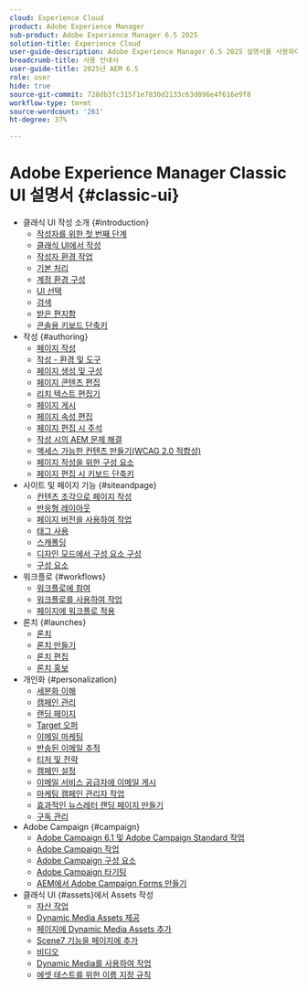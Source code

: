 ```yaml
---
cloud: Experience Cloud
product: Adobe Experience Manager
sub-product: Adobe Experience Manager 6.5 2025
solution-title: Experience Cloud
user-guide-description: Adobe Experience Manager 6.5 2025 설명서를 사용하여 작동 방식과 소프트웨어가 제공하는 기능을 알아보십시오.
breadcrumb-title: 사용 안내서
user-guide-title: 2025년 AEM 6.5
role: user
hide: true
source-git-commit: 728db3fc315f1e7830d2133c63d096e4f616e9f8
workflow-type: tm+mt
source-wordcount: '261'
ht-degree: 37%

---
```



# Adobe Experience Manager Classic UI 설명서 {#classic-ui}

+ 클래식 UI 작성 소개 {#introduction}
   + [작성자를 위한 첫 번째 단계](/help/sites-classic-ui-authoring/classic-page-author-first-steps.md)
   + [클래식 UI에서 작성](/help/sites-classic-ui-authoring/classicui.md)
   + [작성자 환경 작업](/help/sites-classic-ui-authoring/author-env.md)
   + [기본 처리](/help/sites-classic-ui-authoring/author-env-basic-handling.md)
   + [계정 환경 구성](/help/sites-classic-ui-authoring/author-env-user-props.md)
   + [UI 선택](/help/sites-classic-ui-authoring/author-env-select-ui.md)
   + [검색](/help/sites-classic-ui-authoring/author-env-search.md)
   + [받은 편지함](/help/sites-classic-ui-authoring/author-env-inbox.md)
   + [콘솔용 키보드 단축키](/help/sites-classic-ui-authoring/author-env-keyboard-shortcuts.md)
+ 작성 {#authoring}
   + [페이지 작성](/help/sites-classic-ui-authoring/classic-page-author.md)
   + [작성 - 환경 및 도구](/help/sites-classic-ui-authoring/classic-page-author-env-tools.md)
   + [페이지 생성 및 구성](/help/sites-classic-ui-authoring/classic-page-author-manage-pages.md)
   + [페이지 콘텐츠 편집](/help/sites-classic-ui-authoring/classic-page-author-edit-content.md)
   + [리치 텍스트 편집기](/help/sites-classic-ui-authoring/classic-page-author-rich-text-editor.md)
   + [페이지 게시](/help/sites-classic-ui-authoring/classic-page-author-publish-pages.md)
   + [페이지 속성 편집](/help/sites-classic-ui-authoring/classic-page-author-edit-page-properties.md)
   + [페이지 편집 시 주석](/help/sites-classic-ui-authoring/classic-page-author-annotations.md)
   + [작성 시의 AEM 문제 해결](/help/sites-classic-ui-authoring/classic-page-author-troubleshooting.md)
   + [액세스 가능한 컨텐츠 만들기(WCAG 2.0 적합성)](/help/sites-classic-ui-authoring/classic-page-author-accessible-content.md)
   + [페이지 작성을 위한 구성 요소](/help/sites-classic-ui-authoring/classic-page-author-edit-mode.md)
   + [페이지 편집 시 키보드 단축키](/help/sites-classic-ui-authoring/classic-page-author-keyboard-shortcuts.md)
+ 사이트 및 페이지 기능 {#siteandpage}
   + [컨텐츠 조각으로 페이지 작성](/help/sites-classic-ui-authoring/classic-page-author-content-fragments.md)
   + [반응형 레이아웃](/help/sites-classic-ui-authoring/classic-page-author-responsive-layout.md)
   + [페이지 버전을 사용하여 작업](/help/sites-classic-ui-authoring/classic-page-author-work-with-versions.md)
   + [태그 사용](/help/sites-classic-ui-authoring/classic-feature-tags.md)
   + [스캐폴딩](/help/sites-classic-ui-authoring/classic-feature-scaffolding.md)
   + [디자인 모드에서 구성 요소 구성](/help/sites-classic-ui-authoring/classic-page-author-design-mode.md)
   + [구성 요소](/help/sites-classic-ui-authoring/classic-page-author-default-components.md)
+ 워크플로 {#workflows}
   + [워크플로에 참여](/help/sites-classic-ui-authoring/classic-workflows-participating.md)
   + [워크플로를 사용하여 작업](/help/sites-classic-ui-authoring/classic-workflows.md)
   + [페이지에 워크플로 적용](/help/sites-classic-ui-authoring/classic-workflows-applying.md)
+ 론치 {#launches}
   + [론치](/help/sites-classic-ui-authoring/classic-launches.md)
   + [론치 만들기](/help/sites-classic-ui-authoring/classic-launches-creating.md)
   + [론치 편집](/help/sites-classic-ui-authoring/classic-launches-editing.md)
   + [론치 홍보](/help/sites-classic-ui-authoring/classic-launches-promoting.md)
+ 개인화 {#personalization}
   + [세분화 이해](/help/sites-classic-ui-authoring/classic-personalization-campaigns-segmentation.md)
   + [캠페인 관리](/help/sites-classic-ui-authoring/classic-personalization-campaigns.md)
   + [랜딩 페이지](/help/sites-classic-ui-authoring/classic-personalization-campaigns-landingpage.md)
   + [Target 오퍼](/help/sites-classic-ui-authoring/classic-personalization-campaigns-target-offers.md)
   + [이메일 마케팅](/help/sites-classic-ui-authoring/classic-personalization-campaigns-email.md)
   + [반송된 이메일 추적](/help/sites-classic-ui-authoring/classic-personalization-campaigns-email-tracking-bounces.md)
   + [티저 및 전략](/help/sites-classic-ui-authoring/classic-personalization-campaigns-teasers-strategy.md)
   + [캠페인 설정](/help/sites-classic-ui-authoring/classic-personalization-campaigns-setting-up-your.md)
   + [이메일 서비스 공급자에 이메일 게시](/help/sites-classic-ui-authoring/classic-personalization-campaigns-email-newsletters.md)
   + [마케팅 캠페인 관리자 작업](/help/sites-classic-ui-authoring/classic-personalization-campaigns-mktg-manager.md)
   + [효과적인 뉴스레터 랜딩 페이지 만들기](/help/sites-classic-ui-authoring/classic-personalization-campaigns-email-landingpage.md)
   + [구독 관리](/help/sites-classic-ui-authoring/classic-personalization-campaigns-email-subscriptions.md)
+ Adobe Campaign {#campaign}
   + [Adobe Campaign 6.1 및 Adobe Campaign Standard 작업](/help/sites-classic-ui-authoring/classic-personalization-ac-campaign.md)
   + [Adobe Campaign 작업](/help/sites-classic-ui-authoring/classic-personalization-ac.md)
   + [Adobe Campaign 구성 요소](/help/sites-classic-ui-authoring/classic-personalization-ac-components.md)
   + [Adobe Campaign 타기팅](/help/sites-classic-ui-authoring/classic-personalization-ac-target.md)
   + [AEM에서 Adobe Campaign Forms 만들기](/help/sites-classic-ui-authoring/classic-personalization-ac-forms.md)
+ 클래식 UI {#assets}에서 Assets 작성
   + [자산 작업](/help/sites-classic-ui-authoring/classicui-assets.md)
   + [Dynamic Media Assets 제공](/help/sites-classic-ui-authoring/dynamic-media-assets-delivering.md)
   + [페이지에 Dynamic Media Assets 추가](/help/sites-classic-ui-authoring/dynamic-media-assets-adding-to-page.md)
   + [Scene7 기능을 페이지에 추가](/help/sites-classic-ui-authoring/manage-assets-classic-s7.md)
   + [비디오](/help/sites-classic-ui-authoring/manage-assets-classic-s7-video.md)
   + [Dynamic Media를 사용하여 작업](/help/sites-classic-ui-authoring/dynamic-media-assets.md)
   + [에셋 테스트를 위한 이름 지정 규칙](/help/sites-classic-ui-authoring/asset-naming-conventions.md)
